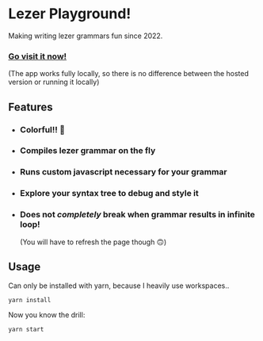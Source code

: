 # Lezer Playground!

Making writing lezer grammars fun since 2022.

### [Go visit it now!](https://lezer-playground.vercel.app/)


(The app works fully locally, so there is no difference between the hosted version or running it locally)

## Features

- ### Colorful!! 🌈
- ### Compiles lezer grammar on the fly
- ### Runs custom javascript necessary for your grammar
- ### Explore your syntax tree to debug and style it
- ### Does not _completely_ break when grammar results in infinite loop!
  (You will have to refresh the page though 🙃)

## Usage

Can only be installed with yarn, because I heavily use workspaces..

```
yarn install
```

Now you know the drill:

```
yarn start
```
